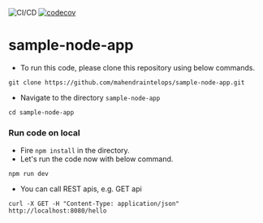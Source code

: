 ![CI/CD](https://github.com/mahendraintelops/sample-node-app/workflows/CI/CD/badge.svg)
[![codecov](https://codecov.io/gh/mahendraintelops/sample-node-app/branch/main/graph/badge.svg)](https://codecov.io/gh/mahendraintelops/sample-node-app)

# sample-node-app
- To run this code, please clone this repository using below commands.
```shell
git clone https://github.com/mahendraintelops/sample-node-app.git
```
- Navigate to the directory `sample-node-app`
```shell
cd sample-node-app
```
### Run code on local
- Fire `npm install` in the directory.
- Let's run the code now with below command.
```shell
npm run dev
```
- You can call REST apis, e.g. GET api
```shell
curl -X GET -H "Content-Type: application/json"  http://localhost:8080/hello
```

